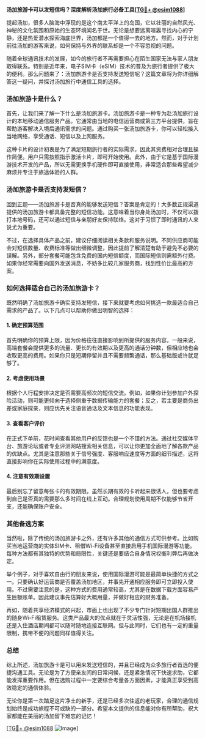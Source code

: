 **汤加旅游卡可以发短信吗？深度解析汤加旅行必备工具[[TG💪+ @esim1088](https://t.me/s/esim1088)]**

提起汤加，很多人脑海中浮现的是这个南太平洋上的岛国，它以壮丽的自然风光、神秘的文化氛围和原始的生态环境闻名于世。无论是想要远离喧嚣寻找内心的宁静，还是热爱潜水探索海底世界，汤加都是一个值得一去的地方。然而，对于计划前往汤加的游客来说，如何保持与外界的联系却是一个不容忽视的问题。

随着全球通讯技术的发展，如今的旅行者不再需要担心在陌生国家无法与家人朋友取得联系。特别是近年来，电子SIM卡（eSIM）技术的普及为旅行者提供了极大的便利。那么问题来了：汤加旅游卡是否支持发送短信呢？这篇文章将为你详细解答这一疑问，并探讨汤加旅行中通信工具的选择。

### 汤加旅游卡是什么？

首先，让我们来了解一下什么是汤加旅游卡。汤加旅游卡是一种专为赴汤加旅行设计的本地移动通信服务产品。它通常由当地的电信运营商或第三方平台提供，旨在帮助游客解决入境后通讯需求的问题。通过购买一张汤加旅游卡，你可以轻松接入当地网络，享受通话、短信以及上网服务。

这种卡片的设计初衷是为了满足短期旅行者的实际需求，因此其资费相对合理且操作简便。用户只需按照指示激活卡片，即可开始使用。此外，由于它是基于国际漫游技术开发的产品，所以无需更换手机硬件即可直接使用，非常适合那些希望减少麻烦并专注于旅途体验的人群。

### 汤加旅游卡是否支持发短信？

回到正题——汤加旅游卡是否真的能够发送短信？答案是肯定的！大多数正规渠道提供的汤加旅游卡都具备完整的短信功能。这意味着当你身处汤加时，不仅可以拨打本地号码，还可以通过短信与亲朋好友保持联络。这对于习惯了即时通讯的人来说尤为重要。

不过，在选择具体产品之前，建议仔细阅读相关条款和服务说明。不同供应商可能会对短信数量、收费标准等做出细微调整，因此提前了解清楚有助于避免不必要的误解。另外，部分套餐可能包含免费的国内短信额度，而国际短信则需额外付费。如果你经常需要向国外发送消息，不妨多比较几家服务商，找到性价比最高的方案。

### 如何选择适合自己的汤加旅游卡？

既然明确了汤加旅游卡确实支持发短信，接下来就要考虑如何挑选一款最适合自己需求的产品了。以下几点可以帮助你做出明智的选择：

#### 1. 确定预算范围
首先明确你的预算上限，因为价格往往直接影响到所提供的服务内容。一般来说，高端套餐会提供更多的流量、更长的有效期以及更高的通话分钟数，但相应地也会收取更高的费用。如果你只是短期停留并且不需要频繁通话，那么基础版或许就足够了。

#### 2. 考虑使用场景
根据个人行程安排决定是否需要高频次的短信交流。例如，如果你计划参加户外探险活动，则可能更倾向于选择侧重于数据传输能力的套餐；反之，若主要是商务出差或家庭探亲，则应优先关注语音通话及文本信息的功能表现。

#### 3. 查看客户评价
在正式下单前，花时间查看其他用户的反馈也是一个不错的方法。通过社交媒体平台、旅游论坛或者专业评测网站搜索相关信息，可以让你更加全面地了解各款产品的优缺点。尤其是注意那些关于信号强度、客服响应速度等方面的细节描述，这将直接影响你在实际使用过程中的满意度。

#### 4. 注意有效期设置
最后别忘了留意每张卡的有效期限。虽然长期有效的卡听起来很诱人，但也要考虑到自己是否真的需要那么多时间在线上互动。合理规划使用周期不仅能够节省开支，还能确保账户安全。

### 其他备选方案

当然啦，除了传统的汤加旅游卡之外，还有许多其他的通信方式可供参考。比如购买当地运营商的实体SIM卡、租借Wi-Fi设备甚至直接启用手机国际漫游等功能。每种方法都有其独特的优势和局限性，关键还是要结合自身情况权衡利弊后再做决定。

举个例子，对于喜欢自由行的朋友来说，使用国际漫游可能是最简单快捷的方式之一。只要确认好运营商是否覆盖汤加地区，并事先开通相应服务即可立即投入使用。不过需要注意的是，这种方式的费用通常较高，尤其是在数据下载方面容易产生巨额账单。因此建议事先估算好大概用量，并做好相应的财务准备。

再如，随着共享经济模式的兴起，市面上也出现了不少专门针对短期出国人群推出的随身Wi-Fi租赁服务。这类产品最大的优点就在于灵活性强，无论是在机场接机还是入住酒店期间都可以随时随地连接互联网。但与此同时，它们也有一定的重量限制，携带不便的问题同样值得关注。

### 总结

综上所述，汤加旅游卡是可以用来发送短信的，并且已经成为众多旅行者首选的便捷沟通工具。无论是为了方便亲友间的日常问候，还是紧急情况下快速求助，它都能发挥重要作用。但在选购过程中一定要综合考量各方面因素，才能真正享受到高效稳定的通信体验。

无论你是第一次踏足这片净土的新手，还是已经多次往返的老玩家，合理的通信规划始终是成功旅程不可或缺的一部分。希望本文提供的信息能对你有所帮助，祝大家都能在美丽的汤加留下难忘的记忆！

[[TG💪+ @esim1088](https://t.me/s/esim1088) ![Image](https://i.postimg.cc/4NQfJmqS/Snipaste-2025-05-13-00-14-12.png)]